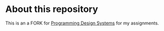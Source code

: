 # About this repository

This is an a FORK for [Programming Design Systems](http://printingcode.runemadsen.com/) for my assignments.

